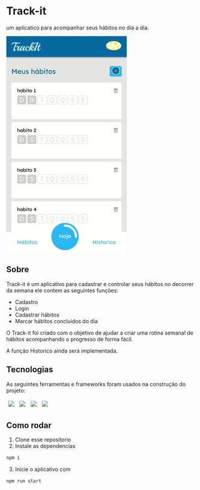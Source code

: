 # Track-it

um aplicatico para acompanhar seus hábitos no dia a dia.

<img src="/src/assets/track-it-usage.gif" />

## Sobre

Track-it é um aplicativo para cadastrar e controlar seus hábitos no decorrer da semana ele contem as seguintes funções:

- Cadastro
- Login
- Cadastrar hábitos
- Marcar hábitos concluidos do dia

O Track-it foi criado com o objetivo de ajudar a criar uma rotina semanal de hábitos acompanhando o progresso de forma fácil.

A função Historico ainda será implementada.

## Tecnologias

As seguintes ferramentas e frameworks foram usados na construção do projeto:

<p>
  <img style='margin: 5px;' src='https://img.shields.io/badge/styled-components%20-%2320232a.svg?&style=for-the-badge&color=b8679e&logo=styled-   components&logoColor=%3a3a3a'>
  <img style='margin: 5px;' src='https://img.shields.io/badge/axios%20-%2320232a.svg?&style=for-the-badge&color=informational'>
  <img style='margin: 5px;' src="https://img.shields.io/badge/react-app%20-%2320232a.svg?&style=for-the-badge&color=60ddf9&logo=react&logoColor=%2361DAFB"/>
  <img style='margin: 5px;' src="https://img.shields.io/badge/react_route%20-%2320232a.svg?&style=for-the-badge&logo=react&logoColor=%2361DAFB"/>
</p>

## Como rodar

1. Clone esse repositorio
2. Instale as dependencias
```bash
npm i
```
3. Inicie o aplicativo com
```bash
npm run start
```



